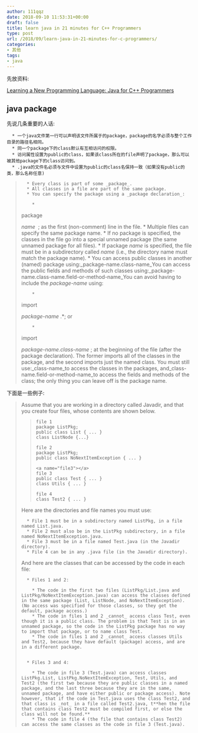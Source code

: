 ```yaml
---
author: 111qqz
date: 2018-09-10 11:53:31+00:00
draft: false
title: learn java in 21 minutes for C++ Programmers
type: post
url: /2018/09/learn-java-in-21-minutes-for-c-programmers/
categories:
- 其他
tags:
- java
---
```


先放资料:

[Learning a New Programming Language: Java for C++ Programmers](http://pages.cs.wisc.edu/~hasti/cs368/JavaTutorial/)




## java package


先说几条重要的人话:



 	  * 一个java文件第一行可以声明该文件所属于的package，package的名字必须与整个工作目录的路径名相同。
 	  * 同一个package下的class默认有互相访问的权限。
 	  * 访问属性设置为public的class，如果该class所在的file声明了package，那么可以被其他package下的class访问到。
 	  * .java的文件名必须与文件中设置为public的class名保持一致（如果没有public的类，那么名称任意)



<blockquote>

> 
> 
 	  * Every class is part of some _package_.
 	  * All classes in a file are part of the same package.
 	  * You can specify the package using a _package declaration_:

 	    * 
package


_name_
 ;
as the first (non-comment) line in the file.
 	  * Multiple files can specify the same package name.
 	  * If no package is specified, the classes in the file go into a special unnamed package (the same unnamed package for all files).
 	  * If package _name_ is specified, the file must be in a subdirectory called _name_ (i.e., the directory name must match the package name).
 	  * You can access public classes in another (named) package using:_package-name.class-name_You can access the public fields and methods of such classes using:_package-name.class-name.field-or-method-name_You can avoid having to include the _package-name_ using:

 	    * 
import


_package-name_
.*;
or

 	    * 
import


_package-name.class-name_
;
at the beginning of the file (after the package declaration). The former imports all of the classes in the package, and the second imports just the named class. You must still use:_class-name_to access the classes in the packages, and_class-name.field-or-method-name_to access the fields and methods of the class; the only thing you can leave off is the package name.

</blockquote>


下面是一些例子:


<blockquote>Assume that you are working in a directory called Javadir, and that you create four files, whose contents are shown below.

>     
>     file 1
>     package ListPkg;
>     public class List { ... }
>     class ListNode {...}
>     
>     file 2
>     package ListPkg;
>     public class NoNextItemException { ... }
>     
>     <a name="file3"></a>
>     file 3
>     public class Test { ... }
>     class Utils { ... }
>     
>     file 4
>     class Test2 { ... }
>     
> 
> 
Here are the directories and file names you must use:

> 
> 
 	  * File 1 must be in a subdirectory named ListPkg, in a file named List.java.
 	  * File 2 must also be in the ListPkg subdirectory, in a file named NoNextItemException.java.
 	  * File 3 must be in a file named Test.java (in the Javadir directory).
 	  * File 4 can be in any .java file (in the Javadir directory).

And here are the classes that can be accessed by the code in each file:

 	  * Files 1 and 2:

 	    * The code in the first two files (ListPkg/List.java and ListPkg/NoNextItemException.java) can access the classes defined in the same package (List, ListNode, and NoNextItemException). (No access was specified for those classes, so they get the default, package access.)
 	    * The code in files 1 and 2 _cannot_ access class Test, even though it is a public class. The problem is that Test is in an unnamed package, so the code in the ListPkg package has no way to import that package, or to name class Test.
 	    * The code in files 1 and 2 _cannot_ access classes Utils and Test2, because they have default (package) access, and are in a different package.


 	  * Files 3 and 4:

 	    * The code in file 3 (Test.java) can access classes ListPkg.List, ListPkg.NoNextItemException, Test, Utils, and Test2 (the first two because they are public classes in a named package, and the last three because they are in the same, unnamed package, and have either public or package access). Note however, that if the code in Test.java uses the class Test2, and that class is _not_ in a file called Test2.java, t**hen the file that contains class Test2 must be compiled first, or else the class will not be found.**
 	    * The code in file 4 (the file that contains class Test2) can access the same classes as the code in file 3 (Test.java).



</blockquote>





